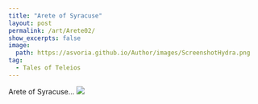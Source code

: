 ```yaml
---
title: "Arete of Syracuse"
layout: post
permalink: /art/Arete02/
show_excerpts: false
image:
  path: https://asvoria.github.io/Author/images/ScreenshotHydra.png
tag:
  - Tales of Teleios
---
```

Arete of Syracuse...
![](https://asvoria.github.io/Author/images/ScreenshotHydra.png)